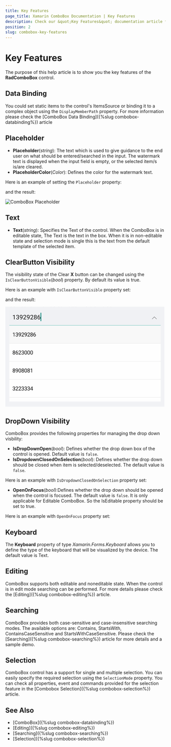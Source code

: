 ```yaml
---
title: Key Features
page_title: Xamarin ComboBox Documentation | Key Features
description: Check our &quot;Key Features&quot; documentation article for Telerik ComboBox for Xamarin control.
position: 2
slug: combobox-key-features
---
```


# Key Features

The purpose of this help article is to show you the key features of the **RadComboBox** control. 

## Data Binding

You could set static items to the control's ItemsSource or binding it to a complex object using the `DisplayMemberPath` property. For more information please check the [ComboBox Data Binding]({%slug combobox-databinding%}) article


## Placeholder

* **Placeholder**(*string*): The text which is used to give guidance to the end user on what should be entered/searched in the input. The watermark text is displayed when the input field is empty, or the selected item/s is/are cleared. 
* **PlaceholderColor**(*Color*): Defines the color for the watermark text. 

Here is an example of setting the `Placeholder` property:

<snippet id='combobox-keyfeatures-placeholder'/>

and the result:

![ComboBox Placeholder](images/combobox-placeholder.png)

## Text

* **Text**(*string*): Specifies the Text of the control. When the ComboBox is in editable state, The Text is the text in the box. When it is in non-editable state and selection mode is single this is the text from the default template of the selected item.

## ClearButton Visibility

The visibility state of the Clear **X** button can be changed using the `IsClearButtonVisible`(*bool*) property. By default its value is true.

Here is an example with `IsClearButtonVisible` property set:

<snippet id='combobox-keyfeatures-clearbuttonvisible-false'/>

and the result: 

![ComboBox Clear Button Visibility](images/combobox-clearbuttonvisibility.png)

## DropDown Visibility

ComboBox provides the following properties for managing the drop down visbility:

* **IsDropDownOpen**(*bool*): Defines whether the drop down box of the control is opened. Default value is `false`. 
* **IsDropdownClosedOnSelection**(*bool*): Defines whether the drop down should be closed when item is selected/deselected. The default value is `false`.

Here is an example with `IsDropdownClosedOnSelection` property set:

<snippet id='combobox-keyfeatures-dropdownvisibility-isdropdownclosed'/>

* **OpenOnFocus**(*bool*):Defines whether the drop down should be opened when the control is focused. The default value is `false`. It is only applicable for Editable ComboBox. So the IsEditable property should be set to true.

Here is an example with `OpenOnFocus` property set:

<snippet id='combobox-keyfeatures-dropdownvisibility-openonfocus'/>

## Keyboard

The **Keyboard** property of type *Xamarin.Forms.Keyboard* allows you to define the type of the keyboard that will be visualized by the device. The default value is Text.

## Editing

ComboBox supports both editable and noneditable state. When the control is in edit mode searching can be performed. For more details please check the [Editing]({%slug combobox-editing%}) article.

## Searching

 ComboBox provides both case-sensitive and case-insensitive searching modes. The available options are: Contains, StartsWith, ContainsCaseSensitive and StartsWithCaseSensitive. Please check the [Searching]({%slug combobox-searching%}) article for more details and a sample demo. 

## Selection

ComboBox control has a support for single and multiple selection. You can easily specify the required selection using the `SelectionMode` property. You can check all properties, event and commands provided for the selection feature in the [Combobox Selection]({%slug combobox-selection%}) article.

## See Also

- [ComboBox]({%slug combobox-databinding%}) 
- [Editing]({%slug combobox-editing%}) 
- [Searching]({%slug combobox-searching%}) 
- [Selection]({%slug combobox-selection%}) 
